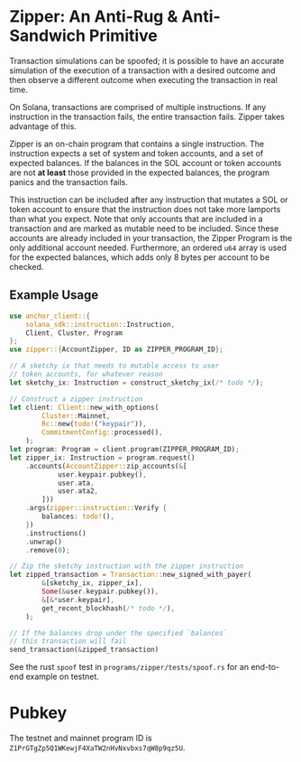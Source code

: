 # Zipper: An Anti-Rug & Anti-Sandwich Primitive

Transaction simulations can be spoofed; it is possible to have an accurate simulation of the execution of a transaction with a desired outcome and then observe a different outcome when executing the transaction in real time. 

On Solana, transactions are comprised of multiple instructions. If any instruction in the transaction fails, the entire transaction fails. Zipper takes advantage of this.

Zipper is an on-chain program that contains a single instruction. The instruction expects a set of system and token accounts, and a set of expected balances. If the balances in the SOL account or token accounts are not **at least** those provided in the expected balances, the program panics and the transaction fails. 

This instruction can be included after any instruction that mutates a SOL or token account to ensure that the instruction does not take more lamports than what you expect. Note that only accounts that are included in a transaction and are marked as mutable need to be included. Since these accounts are already included in your transaction, the Zipper Program is the only additional account needed. Furthermore, an ordered `u64` array is used for the expected balances, which adds only 8 bytes per account to be checked.

## Example Usage
```rust
use anchor_client::{
    solana_sdk::instruction::Instruction,
    Client, Cluster, Program
};
use zipper::{AccountZipper, ID as ZIPPER_PROGRAM_ID};

// A sketchy ix that needs to mutable access to user
// token accounts, for whatever reason
let sketchy_ix: Instruction = construct_sketchy_ix(/* todo */);

// Construct a zipper instruction
let client: Client::new_with_options(
        Cluster::Mainnet,
        Rc::new(todo!("keypair")),
        CommitmentConfig::processed(),
    );
let program: Program = client.program(ZIPPER_PROGRAM_ID);
let zipper_ix: Instruction = program.request()
    .accounts(AccountZipper::zip_accounts(&[
            user.keypair.pubkey(),
            user.ata,
            user.ata2,
        ]))
    .args(zipper::instruction::Verify {
        balances: todo!(),
    })
    .instructions()
    .unwrap()
    .remove(0);

// Zip the sketchy instruction with the zipper instruction
let zipped_transaction = Transaction::new_signed_with_payer(
        &[sketchy_ix, zipper_ix],
        Some(&user.keypair.pubkey()),
        &[&*user.keypair],
        get_recent_blockhash(/* todo */),
    );

// If the balances drop under the specified `balances`
// this transaction will fail
send_transaction(&zipped_transaction)
```
See the rust `spoof` test in `programs/zipper/tests/spoof.rs` for an end-to-end example on testnet.

# Pubkey
The testnet and mainnet program ID is `Z1PrGTgZp5Q1WKewjF4XaTW2nHvNxvbxs7qW8p9qz5U`.
